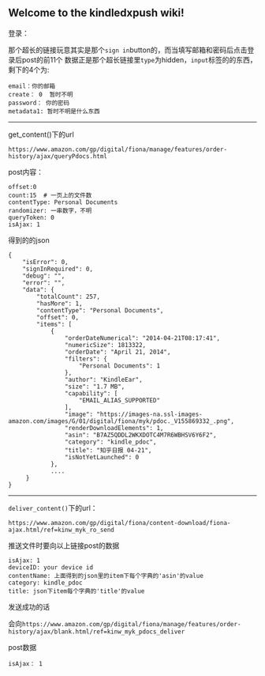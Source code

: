 ## Welcome to the kindledxpush wiki!


登录：

那个超长的链接玩意其实是那个`sign in`button的，而当填写邮箱和密码后点击登录后post的前11个
数据正是那个超长链接里`type`为hidden，`input`标签的的东西，剩下的4个为:

    email：你的邮箱
    create： 0  暂时不明
    password： 你的密码
    metadata1: 暂时不明是什么东西

---
get_content()下的url

`https://www.amazon.com/gp/digital/fiona/manage/features/order-history/ajax/queryPdocs.html`

post内容：

    offset:0
    count:15  # 一页上的文件数
    contentType: Personal Documents
    randomizer: 一串数字，不明
    queryToken: 0
    isAjax: 1

得到的的json

    {
        "isError": 0,
        "signInRequired": 0,
        "debug": "",
        "error": "",
        "data": {
            "totalCount": 257,
            "hasMore": 1,
            "contentType": "Personal Documents",
            "offset": 0,
            "items": [
                {
                    "orderDateNumerical": "2014-04-21T08:17:41",
                    "numericSize": 1813322,
                    "orderDate": "April 21, 2014",
                    "filters": {
                        "Personal Documents": 1
                    },
                    "author": "KindleEar",
                    "size": "1.7 MB",
                    "capability": [
                        "EMAIL_ALIAS_SUPPORTED"
                    ],
                    "image": "https://images-na.ssl-images-amazon.com/images/G/01/digital/fiona/myk/pdoc._V155869332_.png",
                    "renderDownloadElements": 1,
                    "asin": "B7AZ5QDDL2WKXDOTC4M7R6WBHSV6Y6F2",
                    "category": "kindle_pdoc",
                    "title": "知乎日报 04-21",
                    "isNotYetLaunched": 0
                },
                ....
         }
    }



---
`deliver_content()`下的url：

`https://www.amazon.com/gp/digital/fiona/content-download/fiona-ajax.html/ref=kinw_myk_ro_send`

推送文件时要向以上链接post的数据

    isAjax: 1
    deviceID: your device id
    contentName: 上面得到的json里的item下每个字典的'asin'的value
    category: kindle_pdoc
    title: json下item每个字典的'title'的value

发送成功的话

会向`https://www.amazon.com/gp/digital/fiona/manage/features/order-history/ajax/blank.html/ref=kinw_myk_pdocs_deliver`

post数据

    isAjax： 1